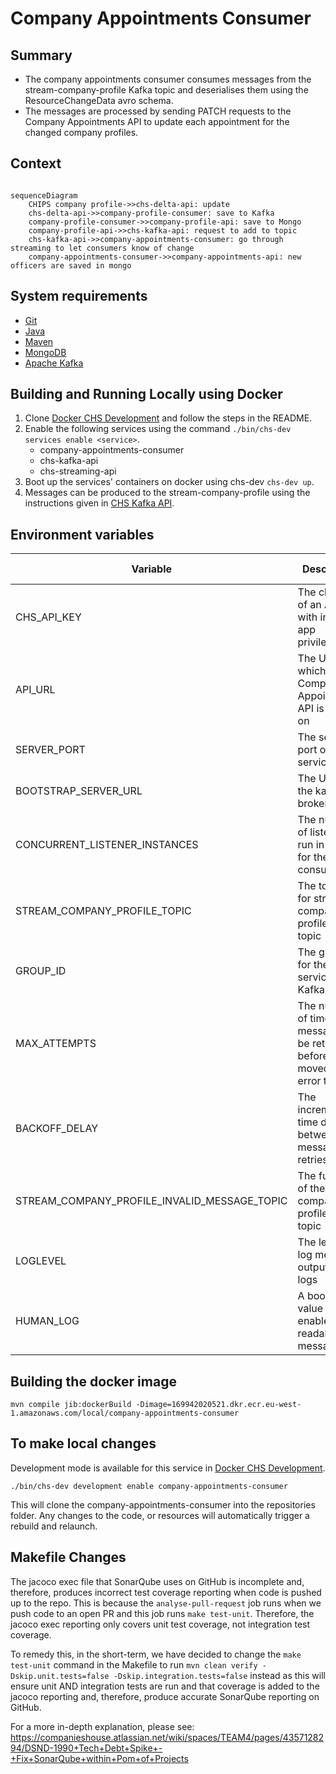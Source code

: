 # Company Appointments Consumer

## Summary

* The company appointments consumer consumes messages from the stream-company-profile Kafka topic and deserialises them
using the ResourceChangeData avro schema.
* The messages are processed by sending PATCH requests to the Company Appointments API to update each appointment
for the changed company profiles.

## Context

```mermaid

sequenceDiagram
    CHIPS company profile->>chs-delta-api: update
    chs-delta-api->>company-profile-consumer: save to Kafka
    company-profile-consumer->>company-profile-api: save to Mongo
    company-profile-api->>chs-kafka-api: request to add to topic
    chs-kafka-api->>company-appointments-consumer: go through streaming to let consumers know of change
    company-appointments-consumer->>company-appointments-api: new officers are saved in mongo
```

## System requirements

* [Git](https://git-scm.com/downloads)
* [Java](http://www.oracle.com/technetwork/java/javase/downloads)
* [Maven](https://maven.apache.org/download.cgi)
* [MongoDB](https://www.mongodb.com/)
* [Apache Kafka](https://kafka.apache.org/)

## Building and Running Locally using Docker

1. Clone [Docker CHS Development](https://github.com/companieshouse/docker-chs-development) and follow the steps in the
   README.
2. Enable the following services using the command `./bin/chs-dev services enable <service>`.
   * company-appointments-consumer
   * chs-kafka-api
   * chs-streaming-api
3. Boot up the services' containers on docker using chs-dev `chs-dev up`.
4. Messages can be produced to the stream-company-profile using the instructions given in
[CHS Kafka API](https://github.com/companieshouse/chs-kafka-api).

## Environment variables

| Variable                                     | Description                                                                         | Example (from docker-chs-development)                        |
|----------------------------------------------|-------------------------------------------------------------------------------------|--------------------------------------------------------------|
| CHS_API_KEY                                  | The client ID of an API key with internal app privileges                            | abc123def456ghi789                                           |
| API_URL                                      | The URL which the Company Appointments API is hosted on                             | http://api.chs.local:4001                                    |
| SERVER_PORT                                  | The server port of this service                                                     | 9090                                                         |
| BOOTSTRAP_SERVER_URL                         | The URL to the kafka broker                                                         | kafka:9092                                                   |
| CONCURRENT_LISTENER_INSTANCES                | The number of listeners run in parallel for the consumer                            | 1                                                            |
| STREAM_COMPANY_PROFILE_TOPIC                 | The topic ID for stream company profile kafka topic                                 | stream-company-profile                                       |
| GROUP_ID                                     | The group ID for the services Kafka topics                                          | company-appointments-consumer                                |
| MAX_ATTEMPTS                                 | The number of times a message will be retried before being moved to the error topic | 5                                                            |
| BACKOFF_DELAY                                | The incremental time delay between message retries                                  | 100                                                          |
| STREAM_COMPANY_PROFILE_INVALID_MESSAGE_TOPIC | The full name of the stream company profile invalid topic                           | stream-company-profile-company-appointments-consumer-invalid |
| LOGLEVEL                                     | The level of log messages output to the logs                                        | debug                                                        |
| HUMAN_LOG                                    | A boolean value to enable more readable log messages                                | 1                                                            |

## Building the docker image

    mvn compile jib:dockerBuild -Dimage=169942020521.dkr.ecr.eu-west-1.amazonaws.com/local/company-appointments-consumer

## To make local changes

Development mode is available for this service
in [Docker CHS Development](https://github.com/companieshouse/docker-chs-development).

    ./bin/chs-dev development enable company-appointments-consumer

This will clone the company-appointments-consumer into the repositories folder. Any changes to the code, or resources will
automatically trigger a rebuild and relaunch.

## Makefile Changes
The jacoco exec file that SonarQube uses on GitHub is incomplete and, therefore, produces incorrect test coverage
reporting when code is pushed up to the repo. This is because the `analyse-pull-request` job runs when we push code to an open PR and this job runs `make test-unit`.
Therefore, the jacoco exec reporting only covers unit test coverage, not integration test coverage.

To remedy this, in the
short-term, we have decided to change the `make test-unit` command in the Makefile to run `mvn clean verify -Dskip.unit.tests=false -Dskip.integration.tests=false` instead as this
will ensure unit AND integration tests are run and that coverage is added to the jacoco reporting and, therefore, produce accurate SonarQube reporting on GitHub.

For a more in-depth explanation, please see: https://companieshouse.atlassian.net/wiki/spaces/TEAM4/pages/4357128294/DSND-1990+Tech+Debt+Spike+-+Fix+SonarQube+within+Pom+of+Projects
